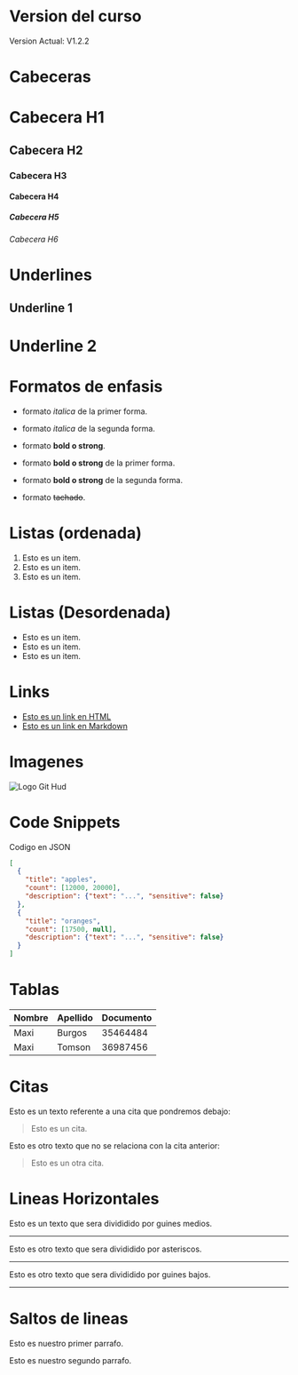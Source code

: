 

# Version del curso
Version  Actual: V1.2.2

# Cabeceras

# Cabecera H1 
## Cabecera H2 
### Cabecera H3
#### Cabecera H4 
##### Cabecera H5 
###### Cabecera H6 



# Underlines

Underline 1 
-----------

Underline 2
===========

# Formatos de enfasis

- formato *italica* de la primer forma.

- formato _italica_ de la segunda forma.

- formato **bold o strong**.

- formato **bold o strong** de la primer forma.

- formato __bold o strong__ de la segunda forma.

- formato ~~tachado~~.

# Listas (ordenada)
1. Esto es un item.
2. Esto es un item.
3. Esto es un item.

# Listas (Desordenada)
- Esto es un item.
- Esto es un item.
- Esto es un item.

# Links
- <a href="http://www.google.com">Esto es un link en HTML<a>
- [Esto es un link en Markdown](http://www.google.com)

# Imagenes
![Logo Git Hud](https://w7.pngwing.com/pngs/857/611/png-transparent-github-git-hub-logo-icon-thumbnail.png)

# Code Snippets
Codigo en JSON
```JSON
[
  {
    "title": "apples",
    "count": [12000, 20000],
    "description": {"text": "...", "sensitive": false}
  },
  {
    "title": "oranges",
    "count": [17500, null],
    "description": {"text": "...", "sensitive": false}
  }
]
```
# Tablas
| Nombre | Apellido | Documento |
| ------ | -------- | --------- |
| Maxi   | Burgos   | 35464484  |
| Maxi   | Tomson   | 36987456  |

# Citas
Esto es un texto referente a una cita que pondremos debajo:
> Esto es un cita.

Esto es otro texto que no se relaciona con la cita anterior:
> Esto es un otra cita.

# Lineas Horizontales
Esto es un texto que sera divididido por guines medios.

---

Esto es otro texto que sera divididido por asteriscos.

***

Esto es otro texto que sera divididido por guines bajos.

___

# Saltos de lineas
Esto es nuestro primer parrafo.

Esto es nuestro segundo parrafo.



